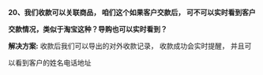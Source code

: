 <a name="bookmark88"></a>**20、我们收款可以关联商品， 咱们这个如果客户交款后， 可不可以实时看到客户**

**交款情况，类似于淘宝这种？导购也可以实时看到？**

**解决方案:** 收款后我们可以导出的对外收款记录，  收款成功会实时提醒，  并且可

以看到客户的姓名电话地址




